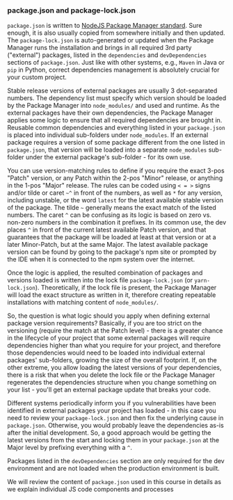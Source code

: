 ### package.json and package-lock.json

`package.json` is written to [NodeJS Package Manager standard](https://docs.npmjs.com/creating-a-package-json-file). Sure enough, it is also usually copied from somewhere initially and then updated. The `package-lock.json` is auto-generated or updated when the Package Manager runs the installation and brings in all required 3rd party ("external") packages, listed in the `dependencies` and `devDependencies` sections of `package.json`. Just like with other systems, e.g., `Maven` in Java or `pip` in Python, correct dependencies management is absolutely crucial for your custom project. 

Stable release versions of external packages are usually 3 dot-separated numbers. The dependency list must specify which version should be loaded by the Package Manager into `node_modules/` and used and runtime. As the external packages have their own dependencies, the Package Manager applies some logic to ensure that all required dependencies are brought in. Reusable common dependencies and everything listed in your `package.json` is placed into individual sub-folders under `node_modules`. If an external package requires a version of some package different from the one listed in `package.json`, that version will be loaded into a separate `node_modules` sub-folder under the external package's sub-folder - for its own use.

You can use version-matching rules to define if you require the exact 3-pos "Patch" version, or any Patch within the 2-pos "Minor" release, or anything in the 1-pos "Major" release. The rules can be coded using `< = >` signs and/or tilde or caret `~^` in front of the numbers, as well as `*` for any version, including unstable, or the word `latest` for the latest available stable version of the package. The tilde `~` generally means the exact match of the listed numbers. The caret `^` can be confusing as its logic is based on zero vs. non-zero numbers in the combination it prefixes. In its common use, the dev places `^` in front of the current latest available Patch version, and that guarantees that the package will be loaded at least at that version or at a later Minor-Patch, but at the same Major. The latest available package version can be found by going to the package's npm site or prompted by the IDE when it is connected to the npm system over the internet.

Once the logic is applied, the resulted combination of packages and versions loaded is written into the lock file `package-lock.json` (or `yarn-lock.json`). Theoretically, if the lock file is present, the Package Manager will load the exact structure as written in it, therefore creating repeatable installations with matching content of `node_modules/`.

So, the question is what logic should you apply when defining external package version requirements? Basically, if you are too strict on the versioning (require the match at the Patch level) - there is a greater chance in the lifecycle of your project that some external packages will require dependencies higher than what you require for your project, and therefore those dependencies would need to be loaded into individual external packages' sub-folders, growing the size of the overall footprint. If, on the other extreme, you allow loading the latest versions of your dependencies, there is a risk that when you delete the lock file or the Package Manager regenerates the dependencies structure when you change something on your list - you'll get an external package update that breaks your code.

Different systems periodically inform you if you vulnerabilities have been identified in external packages your project has loaded - in this case you need to review your `package-lock.json` and then fix the underlying cause in `package.json`. Otherwise, you would probably leave the dependencies as-is after the initial development. So, a good approach would be getting the latest versions from the start and locking them in your `package.json` at the Major level by prefixing everything with a `^`. 

Packages listed in the `devDependencies` section are only required for the dev environment and are not loaded when the production environment is built.

We will review the content of `package.json` used in this course in details as we explain individual JS code components and processes
